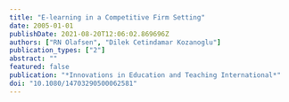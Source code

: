 ```yaml
---
title: "E-learning in a Competitive Firm Setting"
date: 2005-01-01
publishDate: 2021-08-20T12:06:02.869696Z
authors: ["RN Olafsen", "Dilek Cetindamar Kozanoglu"]
publication_types: ["2"]
abstract: ""
featured: false
publication: "*Innovations in Education and Teaching International*"
doi: "10.1080/14703290500062581"
---
```


